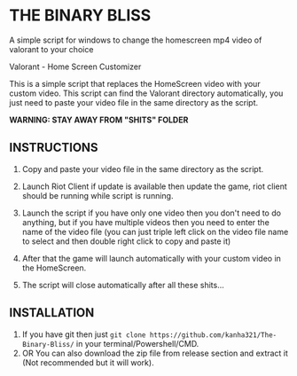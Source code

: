 # THE BINARY BLISS
A simple script for windows to change the homescreen mp4 video of valorant to your choice

Valorant - Home Screen Customizer

This is a simple script that replaces the HomeScreen video with your custom video. This script can find the Valorant directory automatically, you just need to paste your video file in the same directory as the script.

**WARNING: STAY AWAY FROM "SHITS" FOLDER**


## INSTRUCTIONS
1. Copy and paste your video file in the same directory as the script.

2. Launch Riot Client if update is available then update the game, riot client should be running while script is running.

3. Launch the script if you have only one video then you don't need to do anything, but if you have multiple videos then you need to enter the name of the video file (you can just triple left click on the video file name to select and then double right click to copy and paste it)

4. After that the game will launch automatically with your custom video in the HomeScreen.

5. The script will close automatically after all these shits...

## INSTALLATION

1. If you have git then just `git clone https://github.com/kanha321/The-Binary-Bliss/` in your terminal/Powershell/CMD.
2. OR You can also download the zip file from release section and extract it (Not recommended but it will work).